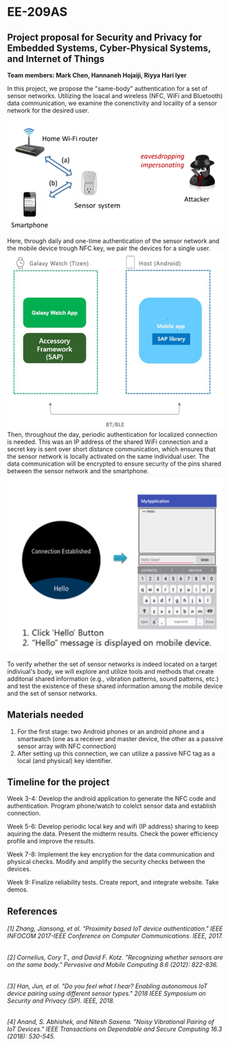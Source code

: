 # EE-209AS 
## ****Project proposal for Security and Privacy for Embedded Systems, Cyber-Physical Systems, and Internet of Things****
**Team members: Mark Chen, Hannaneh Hojaiji, Riyya Hari Iyer**

In this project, we propose the "same-body" authentication for a set of sensor networks. Utilizing the loacal and wireless (NFC, WiFi and Bluetooth) data communication, we examine the conenctivity and locality of a sensor network for the desired user.  

![System flowchart](https://github.com/HannaHojaiji/EE-209AS/blob/master/System%20flowchart.png)

Here, through daily and one-time authentication of the sensor network and the mobile device trough NFC key, we pair the devices for a single user. 
![established communication setup with smartwatch](https://github.com/HannaHojaiji/EE-209AS/blob/master/watch%20communication.png)
Then, throughout the day, periodic authentication for localized connection is needed. 
This was an IP address of the shared WiFi connection and a secret key is sent over short distance communication, which ensures that the sensor network is locally activated on the same individual user.
The data communication will be encrypted to ensure security of the pins shared between the sensor network and the smartphone. 
![established communication with the watch](https://github.com/HannaHojaiji/EE-209AS/blob/master/established%20communication.png)

To verify whether the set of sensor networks is indeed located on a target indiviual's body, we will explore and utilize tools and methods that create additonal shared information (e.g., vibration patterns, sound patterns, etc.) and test the existence of these shared information among the mobile device and the set of sensor networks. 


## Materials needed
1) For the first stage: two Android phones or an android phone and a smartwatch (one as a receiver and master device, the other as a passive sensor array with NFC connection)
2) After setting up this connection, we can utilize a passive NFC tag as a local (and physical) key identifier. 

## Timeline for the project
Week 3-4: Develop the android application to generate the NFC code and authentication. Program phone/watch to colelct sensor data and establish connection. 

Week 5-6: Develop periodic local key and wifi (IP address) sharing to keep aquiring the data. Present the midterm results. Check the power efficiency profile and improve the results.

Week 7-8: Implement the key encryption for the data communication and physical checks. Modify and amplify the security checks between the devices. 

Week 9: Finalize reliability tests. Create report, and integrate website. Take demos. 

## References
###### [1] Zhang, Jiansong, et al. "Proximity based IoT device authentication." IEEE INFOCOM 2017-IEEE Conference on Computer Communications. IEEE, 2017.
###### [2] Cornelius, Cory T., and David F. Kotz. "Recognizing whether sensors are on the same body." Pervasive and Mobile Computing 8.6 (2012): 822-836.
###### [3] Han, Jun, et al. "Do you feel what I hear? Enabling autonomous IoT device pairing using different sensor types." 2018 IEEE Symposium on Security and Privacy (SP). IEEE, 2018.
###### [4] Anand, S. Abhishek, and Nitesh Saxena. "Noisy Vibrational Pairing of IoT Devices." IEEE Transactions on Dependable and Secure Computing 16.3 (2018): 530-545.








